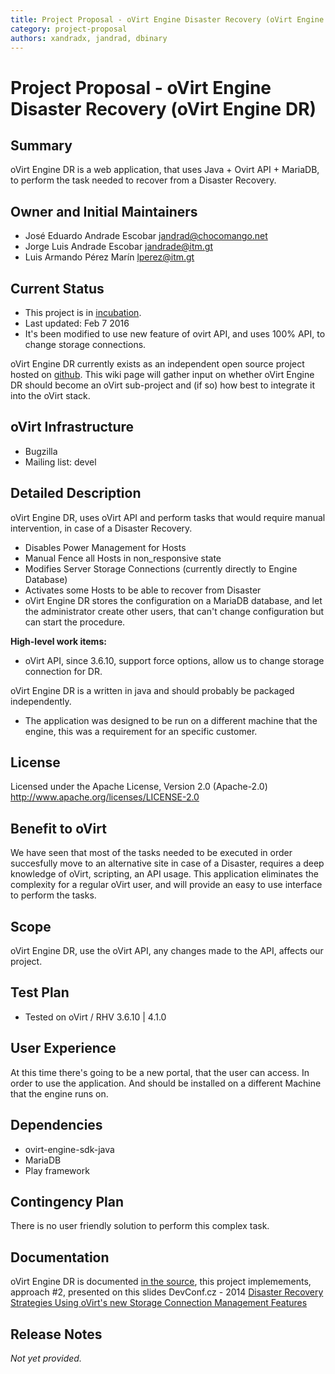 ```yaml
---
title: Project Proposal - oVirt Engine Disaster Recovery (oVirt Engine DR)
category: project-proposal
authors: xandradx, jandrad, dbinary
---
```


# Project Proposal - oVirt Engine Disaster Recovery (oVirt Engine DR)

## Summary

oVirt Engine DR  is a web application, that uses Java + Ovirt API + MariaDB, to perform the task needed to recover from a Disaster Recovery.

## Owner and Initial Maintainers

* José Eduardo Andrade Escobar <jandrad@chocomango.net>
* Jorge Luis Andrade Escobar <jandrade@itm.gt>
* Luis Armando Pérez Marín <lperez@itm.gt>


## Current Status

*   This project is in [incubation](/governance/adding-a-subproject/).
*   Last updated: Feb 7 2016
*   It's been modified to use new feature of ovirt API, and uses 100% API, to change storage connections.

oVirt Engine DR currently exists as an independent open source project hosted on [github](https://github.com/xandradx/ovirt-engine-disaster-recovery). This wiki page will gather input on whether oVirt Engine DR should become an oVirt sub-project and (if so) how best to integrate it into the oVirt stack.

## oVirt Infrastructure

*   Bugzilla
*   Mailing list: devel

## Detailed Description

oVirt Engine DR, uses oVirt API and perform tasks that would require manual intervention, in case of a Disaster Recovery.

* Disables Power Management for Hosts
* Manual Fence all Hosts in non_responsive state
* Modifies Server Storage Connections (currently directly to Engine Database)
* Activates some Hosts to be able to recover from Disaster
* oVirt Engine DR stores the configuration on a MariaDB database, and let the administrator create other users, that can't change configuration but can start the procedure.


**High-level work items:**

*   oVirt API, since 3.6.10, support force options, allow us to change storage connection for DR.


oVirt Engine DR is a written in java and should probably be packaged independently.

*  The application was designed to be run on a different machine that the engine, this was a requirement for an specific customer.

## License

Licensed under the Apache License, Version 2.0 (Apache-2.0) <http://www.apache.org/licenses/LICENSE-2.0>

## Benefit to oVirt

We have seen that most of the tasks needed to be executed in order succesfully move to an alternative site in case of a Disaster, requires a deep knowledge of oVirt, scripting, an API usage. This application eliminates the complexity for a regular oVirt user, and will provide an easy to use interface to perform the tasks.


## Scope

oVirt Engine DR, use the oVirt API, any changes made to the API, affects our project.

## Test Plan

- Tested on oVirt / RHV 3.6.10 | 4.1.0

## User Experience

At this time there's going to be a new portal, that the user can access. In order to use the application. And should be installed on a different Machine that the engine runs on.

## Dependencies

*   ovirt-engine-sdk-java
*   MariaDB
*   Play framework

## Contingency Plan

There is no user friendly solution to perform this complex task.

## Documentation

oVirt Engine DR is documented [in the source](https://github.com/xandradx/ovirt-engine-disaster-recovery), this project implemements, approach #2, presented on this slides DevConf.cz - 2014 [Disaster Recovery Strategies Using oVirt's new Storage Connection Management Features](http://www.slideshare.net/AllonMureinik/dev-conf-ovirt-dr)

## Release Notes

*Not yet provided.*
